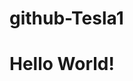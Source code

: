 # github-Tesla1
<!DOCTYPE HTML>
<html>
  <head>
    <title>Hello World! Site Title</title>
  </head>
  <body>
    <h1>Hello World!</h1>
  </body>
</html>
